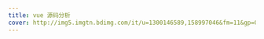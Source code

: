```yaml
---
title: vue 源码分析 
cover: http://img5.imgtn.bdimg.com/it/u=1300146589,158997046&fm=11&gp=0.jpg
---
```


